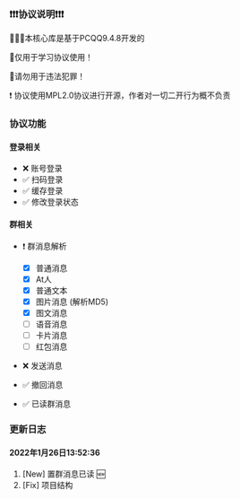 ### ❗❗❗协议说明❗❗❗

🚀🚀🚀本核心库是基于PCQQ9.4.8开发的

🚫仅用于学习协议使用！

🚫请勿用于违法犯罪！

❗ 协议使用MPL2.0协议进行开源，作者对一切二开行为概不负责

### 协议功能

#### 登录相关

- ❌ 账号登录
- ✅ 扫码登录
- ✅ 缓存登录
- ✅ 修改登录状态

#### 群相关

- ❗ 群消息解析

  - [X]  普通消息
    - [X]  At人
    - [X]  普通文本
  - [X]  图片消息 (解析MD5)
  - [X]  图文消息
  - [ ]  语音消息
  - [ ]  卡片消息
  - [ ]  红包消息
- ❌ 发送消息
- ✅ 撤回消息
- :white_check_mark: 已读群消息

### 更新日志

#### 2022年1月26日13:52:36

1. [New] 置群消息已读 :new:
2. [Fix] 项目结构
